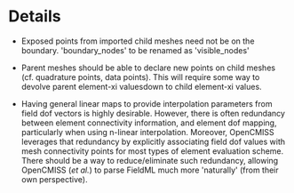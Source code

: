 # Details #

  * Exposed points from imported child meshes need not be on the boundary. 'boundary\_nodes' to be renamed as 'visible\_nodes'

  * Parent meshes should be able to declare new points on child meshes (cf. quadrature points, data points). This will require some way to devolve parent element-xi valuesdown to child element-xi values.

  * Having general linear maps to provide interpolation parameters from field dof vectors is highly desirable. However, there is often redundancy between element connectivity information, and element dof mapping, particularly when using n-linear interpolation. Moreover, OpenCMISS leverages that redundancy by explicitly associating field dof values with mesh connectivity points for most types of element evaluation scheme. There should be a way to reduce/eliminate such redundancy, allowing OpenCMISS (_et al._) to parse FieldML much more 'naturally' (from their own perspective).